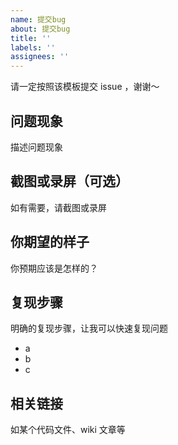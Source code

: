 ```yaml
---
name: 提交bug
about: 提交bug
title: ''
labels: ''
assignees: ''
---
```


请一定按照该模板提交 issue ，谢谢～

## 问题现象

描述问题现象

## 截图或录屏（可选）

如有需要，请截图或录屏

## 你期望的样子

你预期应该是怎样的？

## 复现步骤

明确的复现步骤，让我可以快速复现问题

- a
- b
- c

## 相关链接

如某个代码文件、wiki 文章等
